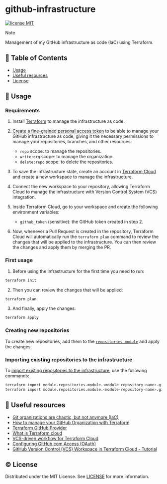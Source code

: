# github-infrastructure <!-- omit in toc -->

[![license MIT](https://img.shields.io/github/license/inigomarquinez/github-infrastructure?style=flat-square&labelColor=292a44&color=663399)](./LICENSE)

> [!NOTE]
> Management of my GitHub infrastructure as code (IaC) using Terraform.

## 📖 Table of Contents <!-- omit in toc -->

- [Usage](#📄-usage)
- [Useful resources](#🔗-useful-resources)
- [License](#©️-license)

## 📄 Usage

### Requirements

1. Install [Terraform](https://developer.hashicorp.com/terraform/install) to manage the infrastructure as code.

2. [Create a fine-grained personal access token](https://github.com/settings/tokens/new) to be able to manage your GitHub infrastructure as code, giving it the necessary permissions to manage your repositories, branches, and other resources:

   - `repo` scope: to manage the repositories.
   - `write:org` scope: to manage the organization.
   - `delete:repo` scope: to delete the repositories.

3. To save the infrastructure state, create an account in [Terraform Cloud](https://app.terraform.io/app) and create a new workspace to manage the infrastructure.

4. Connect the new workspace to your repository, allowing Terraform Cloud to manage the infrastructure with Version Control System (VCS) integration.

4. Inside Terraform Cloud, go to your workspace and create the following environment variables:

   - `github_token` (sensitive): the GitHub token created in step 2.

4. Now, whenever a Pull Request is created in the repository, Terraform Cloud will automatically run the `terraform plan` command to review the changes that will be applied to the infrastructure. You can then review the changes and apply them by merging the PR.

### First usage

1. Before using the infrastructure for the first time you need to run:

```bash
terraform init
```

2. Then you can review the changes that will be applied:

```bash
terraform plan
```

3. And finally, apply the changes:

```bash
terraform apply
```

### Creating new repositories

To create new repositories, add them to the [`repositories module`](./repositories/main.tf) and apply the changes.

### Importing existing repositories to the infrastructure

To [import existing repositories to the infrastructure](https://registry.terraform.io/providers/integrations/github/latest/docs/resources/repository#template-repositories), use the following commands:

```bash
terraform import module.repositories.module.<module-repository-name>.github_repository.repository <repository-name>
terraform import module.repositories.module.<module-repository-name>.github_branch.default <repository-name>:<branch-name>
```


## 🔗 Useful resources

- [Git organizations are chaotic, but not anymore (IaC)](https://bounteous17.medium.com/git-organizations-are-chaotic-but-not-anymore-iac-70e20bfc1672)
- [How to manage your GitHub Organization with Terraform](https://blog.terramate.io/how-to-manage-your-github-organization-with-terraform-1b584b2ea177)
- [Terraform GitHub Provider](https://registry.terraform.io/providers/integrations/github/latest/docs)
- [What is Terraform cloud](https://developer.hashicorp.com/terraform/tutorials/cloud-get-started/cloud-sign-up)
- [VCS-driven workflow for Terraform Cloud](https://developer.hashicorp.com/terraform/tutorials/cloud-get-started/cloud-vcs-change)
- [Configuring GitHub.com Access (OAuth)](https://developer.hashicorp.com/terraform/cloud-docs/vcs/github)
- [GitHub Version Control (VCS) Workspace in Terraform Cloud - Tutorial](https://youtu.be/75Y0B7vsBPg?feature=shared)

## ©️ License

Distributed under the MIT License. See [LICENSE](./LICENSE) for more information.
